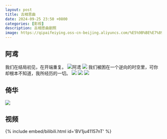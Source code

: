 ```yaml
---
layout: post
title: 古相思曲
date: 2024-09-25 23:50 +0800
categories: [影视]
description: 古相思曲剧照
image: https://qipaifeiying.oss-cn-beijing.aliyuncs.com/%E5%9B%BE%E7%89%87/202409261801714.jpg
---
```


## 阿鸢
我们在结局初见，在开端重复。
![阿鸢](https://qipaifeiying.oss-cn-beijing.aliyuncs.com/%E5%9B%BE%E7%89%87/202409261801715.jpg "喜欢")
![](https://qipaifeiying.oss-cn-beijing.aliyuncs.com/%E5%9B%BE%E7%89%87/202409261801712.jpg)
我们被困在一个逆向的时空里，可你却根本不知道，我所经历的一切。
![](https://qipaifeiying.oss-cn-beijing.aliyuncs.com/%E5%9B%BE%E7%89%87/202409261801710.jpg)
![](https://qipaifeiying.oss-cn-beijing.aliyuncs.com/%E5%9B%BE%E7%89%87/202409261801709.jpg)
![](https://qipaifeiying.oss-cn-beijing.aliyuncs.com/%E5%9B%BE%E7%89%87/202409261813269.png)

## 倚华
![](https://qipaifeiying.oss-cn-beijing.aliyuncs.com/%E5%9B%BE%E7%89%87/202409261801711.jpg)
## 视频
{% include embed/bilibili.html id='BV1ju41157nT' %}
